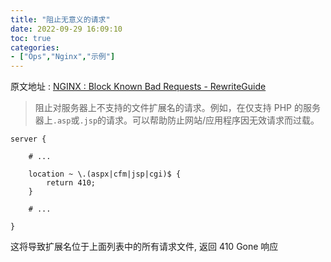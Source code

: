 ```yaml
---
title: "阻止无意义的请求"
date: 2022-09-29 16:09:10
toc: true
categories:
- ["Ops","Nginx","示例"]
---
```


原文地址 : [NGINX : Block Known Bad Requests - RewriteGuide](https://www.rewriteguide.com/nginx-block-known-bad-requests/)
> 阻止对服务器上不支持的文件扩展名的请求。例如，在仅支持 PHP 的服务器上`.asp`或`.jsp`的请求。可以帮助防止网站/应用程序因无效请求而过载。




```nginx
server {
 
    # ...
 
    location ~ \.(aspx|cfm|jsp|cgi)$ {
        return 410;
    }
 
    # ...
 
}
```
这将导致扩展名位于上面列表中的所有请求文件, 返回 410 Gone 响应

